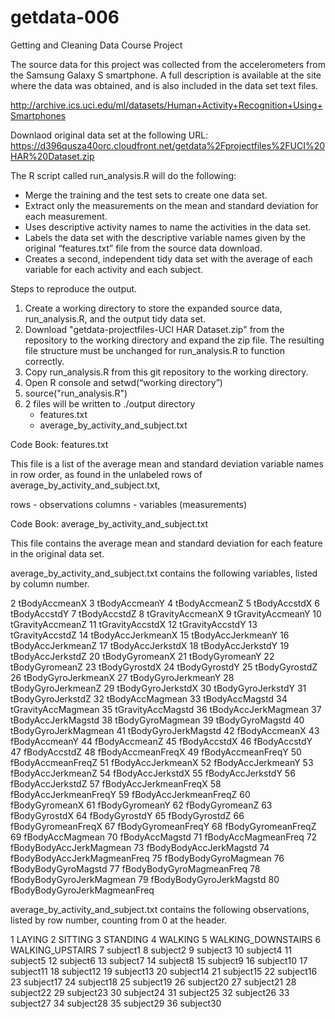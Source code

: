 getdata-006
===========

Getting and Cleaning Data Course Project

The source data for this project was collected from the accelerometers from the Samsung Galaxy S smartphone. A full description is available at the site where the data was obtained, and is also included in the data set text files.

http://archive.ics.uci.edu/ml/datasets/Human+Activity+Recognition+Using+Smartphones 

Downlaod original data set at the following URL:
https://d396qusza40orc.cloudfront.net/getdata%2Fprojectfiles%2FUCI%20HAR%20Dataset.zip 

The R script called run_analysis.R will do the following:
  - Merge the training and the test sets to create one data set.
  - Extract only the measurements on the mean and standard deviation for each measurement. 
  - Uses descriptive activity names to name the activities in the data set.
  - Labels the data set with the descriptive variable names given by the original “features.txt” file from the source data download.
  - Creates a second, independent tidy data set with the average of each variable for each activity and each subject. 

Steps to reproduce the output.

1. Create a working directory to store the expanded source data, run_analysis.R, and the output tidy data set.
2. Download "getdata-projectfiles-UCI HAR Dataset.zip" from the repository to the working directory and expand the zip file. The resulting file structure must be unchanged for run_analysis.R to function correctly.
3. Copy run_analysis.R from this git repository to the working directory.
4. Open R console and setwd(“working directory”)
5. source("run_analysis.R")
6. 2 files will be written to ./output directory
	- features.txt
	- average_by_activity_and_subject.txt
	

Code Book: features.txt

This file is a list of the average mean and standard deviation variable names in row order, as found in the unlabeled rows of average_by_activity_and_subject.txt, 

rows - observations
columns - variables (measurements)

Code Book: average_by_activity_and_subject.txt

This file contains the average mean and standard deviation for each feature in the original data set.

average_by_activity_and_subject.txt contains the following variables, listed by column number.

2 tBodyAccmeanX
3 tBodyAccmeanY
4 tBodyAccmeanZ
5 tBodyAccstdX
6 tBodyAccstdY
7 tBodyAccstdZ
8 tGravityAccmeanX
9 tGravityAccmeanY
10 tGravityAccmeanZ
11 tGravityAccstdX
12 tGravityAccstdY
13 tGravityAccstdZ
14 tBodyAccJerkmeanX
15 tBodyAccJerkmeanY
16 tBodyAccJerkmeanZ
17 tBodyAccJerkstdX
18 tBodyAccJerkstdY
19 tBodyAccJerkstdZ
20 tBodyGyromeanX
21 tBodyGyromeanY
22 tBodyGyromeanZ
23 tBodyGyrostdX
24 tBodyGyrostdY
25 tBodyGyrostdZ
26 tBodyGyroJerkmeanX
27 tBodyGyroJerkmeanY
28 tBodyGyroJerkmeanZ
29 tBodyGyroJerkstdX
30 tBodyGyroJerkstdY
31 tBodyGyroJerkstdZ
32 tBodyAccMagmean
33 tBodyAccMagstd
34 tGravityAccMagmean
35 tGravityAccMagstd
36 tBodyAccJerkMagmean
37 tBodyAccJerkMagstd
38 tBodyGyroMagmean
39 tBodyGyroMagstd
40 tBodyGyroJerkMagmean
41 tBodyGyroJerkMagstd
42 fBodyAccmeanX
43 fBodyAccmeanY
44 fBodyAccmeanZ
45 fBodyAccstdX
46 fBodyAccstdY
47 fBodyAccstdZ
48 fBodyAccmeanFreqX
49 fBodyAccmeanFreqY
50 fBodyAccmeanFreqZ
51 fBodyAccJerkmeanX
52 fBodyAccJerkmeanY
53 fBodyAccJerkmeanZ
54 fBodyAccJerkstdX
55 fBodyAccJerkstdY
56 fBodyAccJerkstdZ
57 fBodyAccJerkmeanFreqX
58 fBodyAccJerkmeanFreqY
59 fBodyAccJerkmeanFreqZ
60 fBodyGyromeanX
61 fBodyGyromeanY
62 fBodyGyromeanZ
63 fBodyGyrostdX
64 fBodyGyrostdY
65 fBodyGyrostdZ
66 fBodyGyromeanFreqX
67 fBodyGyromeanFreqY
68 fBodyGyromeanFreqZ
69 fBodyAccMagmean
70 fBodyAccMagstd
71 fBodyAccMagmeanFreq
72 fBodyBodyAccJerkMagmean
73 fBodyBodyAccJerkMagstd
74 fBodyBodyAccJerkMagmeanFreq
75 fBodyBodyGyroMagmean
76 fBodyBodyGyroMagstd
77 fBodyBodyGyroMagmeanFreq
78 fBodyBodyGyroJerkMagmean
79 fBodyBodyGyroJerkMagstd
80 fBodyBodyGyroJerkMagmeanFreq

average_by_activity_and_subject.txt contains the following observations, listed by row number, counting from 0 at the header.

1 LAYING
2 SITTING
3 STANDING
4 WALKING
5 WALKING_DOWNSTAIRS
6 WALKING_UPSTAIRS
7 subject1
8 subject2
9 subject3
10 subject4
11 subject5
12 subject6
13 subject7
14 subject8
15 subject9
16 subject10
17 subject11
18 subject12
19 subject13
20 subject14
21 subject15
22 subject16
23 subject17
24 subject18
25 subject19
26 subject20
27 subject21
28 subject22
29 subject23
30 subject24
31 subject25
32 subject26
33 subject27
34 subject28
35 subject29
36 subject30

